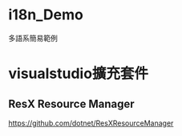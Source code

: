 # i18n_Demo
多語系簡易範例

# visualstudio擴充套件
## ResX Resource Manager
https://github.com/dotnet/ResXResourceManager
